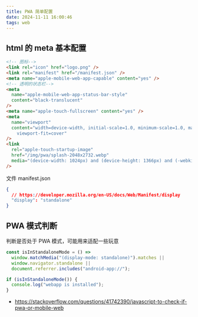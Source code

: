 ```yaml
---
title: PWA 简单配置
date: 2024-11-11 16:00:46
tags: web
---
```


## html 的 meta 基本配置

```html
<!-- 图标-->
<link rel="icon" href="logo.png" />
<link rel="manifest" href="/manifest.json" />
<meta name="apple-mobile-web-app-capable" content="yes" />
<!-- 透明的状态栏-->
<meta
  name="apple-mobile-web-app-status-bar-style"
  content="black-translucent"
/>
<meta name="apple-touch-fullscreen" content="yes" />
<meta
  name="viewport"
  content="width=device-width, initial-scale=1.0, minimum-scale=1.0, maximum-scale=1.0, user-scalable=no,
    viewport-fit=cover"
/>
<link
  rel="apple-touch-startup-image"
  href="/img/pwa/splash-2048x2732.webp"
  media="(device-width: 1024px) and (device-height: 1366px) and (-webkit-device-pixel-ratio: 2) and (orientation: portrait)"
/>
```

文件 manifest.json

```json
{
  // https://developer.mozilla.org/en-US/docs/Web/Manifest/display
  "display": "standalone"
}
```

## PWA 模式判断

判断是否处于 PWA 模式，可能用来适配一些玩意

```js
const isInStandaloneMode = () =>
  window.matchMedia("(display-mode: standalone)").matches ||
  window.navigator.standalone ||
  document.referrer.includes("android-app://");

if (isInStandaloneMode()) {
  console.log("webapp is installed");
}
```

- https://stackoverflow.com/questions/41742390/javascript-to-check-if-pwa-or-mobile-web
